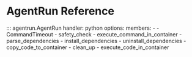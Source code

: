 # AgentRun Reference

::: agentrun.AgentRun
    handler: python
    options:
      members:
        - 
        - CommandTimeout
        - safety_check
        - execute_command_in_container
        - parse_dependencies
        - install_dependencies
        - uninstall_dependencies
        - copy_code_to_container
        - clean_up
        - execute_code_in_container
